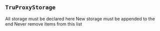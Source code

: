 ## `TruProxyStorage`

All storage must be declared here
New storage must be appended to the end
Never remove items from this list





